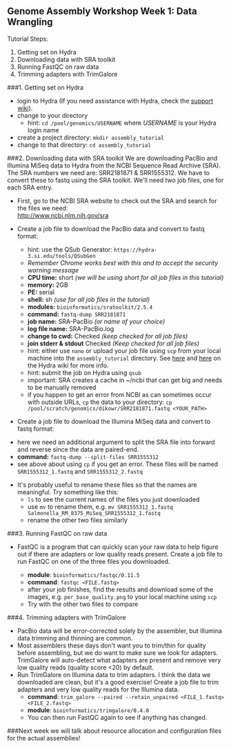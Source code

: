 Genome Assembly Workshop Week 1: Data Wrangling
---

Tutorial Steps:  
1. Getting set on Hydra  
2. Downloading data with SRA toolkit  
3. Running FastQC on raw data  
4. Trimming adapters with TrimGalore  

###1. Getting set on Hydra
* login to Hydra (If you need assistance with Hydra, check the [support wiki](https://confluence.si.edu/display/HPC/High+Performance+Computing)).
* change to your directory  
    + hint: `cd /pool/genomics/USERNAME` where *USERNAME* is your Hydra login name
* create a project directory: ```mkdir assembly_tutorial```  
* change to that directory: ```cd assembly_tutorial```

###2. Downloading data with SRA toolkit 
We are downloading PacBio and Illumina MiSeq data to Hydra from the NCBI Sequence Read Archive (SRA). The SRA numbers we need are: SRR2181871 & SRR1555312. We have to convert these to fastq using the SRA toolkit. We'll need two job files, one for each SRA entry. 

* First, go to the NCBI SRA website to check out the SRA and search for the files we need:  
http://www.ncbi.nlm.nih.gov/sra  
 
* Create a job file to download the PacBio data and convert to fastq format:  
	+ hint: use the QSub Generator: ```https://hydra-3.si.edu/tools/QSubGen```
    + *Remember Chrome works best with this and to accept the security warning message*  
    + **CPU time:** short *(we will be using short for all job files in this tutorial)*
    + **memory:** 2GB
    + **PE:** serial
    + **shell:** sh *(use for all job files in the tutorial)*
    + **modules:** ```bioinformatics/sratoolkit/2.5.4```
    + **command:** 
    ```fastq-dump SRR2181871```  
    + **job name:** SRA-PacBio *(or name of your choice)*  
    + **log file name:** SRA-PacBio.log  
    + **change to cwd:** Checked *(keep checked for all job files)*  
    + **join stderr & stdout** Checked *(Keep checked for all job files)*  
    + hint: either use ```nano``` or upload your job file using ```scp``` from your local machine into the `assembly_tutorial` directory. See [here](https://confluence.si.edu/display/HPC/Disk+Space+and+Disk+Usage) and [here](https://confluence.si.edu/display/HPC/Transferring+files+to+or+from+Hydra) on the Hydra wiki for more info.  
    + hint: submit the job on Hydra using ```qsub```   
    + important: SRA creates a cache in ~/ncbi that can get big and needs to be manually removed
    + if you happen to get an error from NCBI as can sometimes occur with outside URLs, ```cp``` the data to your directory: ```cp /pool/scratch/genomics/dikowr/SRR2181871.fastq <YOUR_PATH>``` 


* Create a job file to download the Illumina MiSeq data and convert to fastq format:  
 + here we need an additional argument to split the SRA file into forward and reverse since the data are paired-end.
 + **command:** 
```fastq-dump --split-files SRR1555312```  
+ see above about using ```cp``` if you get an error. These files will be named ```SRR1555312_1.fastq``` and ```SRR1555312_2.fastq```

* It's probably useful to rename these files so that the names are meaningful. Try something like this:  
	+ ```ls``` to see the current names of the files you just downloaded   
	+ use ```mv``` to rename them, e.g. ```mv SRR1555312_1.fastq Salmonella_RM_8375_MiSeq_SRR1555312_1.fastq```  
	+ rename the other two files similarly  

	
###3. Running FastQC on raw data

* FastQC is a program that can quickly scan your raw data to help figure out if there are adapters or low quality reads present. Create a job file to run FastQC on one of the three files you downloaded.
  
	+ **module**: ```bioinformatics/fastqc/0.11.5```
	+ **command**: ```fastqc <FILE.fastq>```
	+ after your job finishes, find the results and download some of the images, e.g. ```per_base_quality.png``` to your local machine using ```scp```
	+ Try with the other two files to compare

###4. Trimming adapters with TrimGalore 
* PacBio data will be error-corrected solely by the assembler, but Illumina data trimming and thinning are common.
* Most assemblers these days don't want you to trim/thin for quality before assembling, but we do want to make sure we look for adapters. TrimGalore will auto-detect what adapters are present and remove very low quality reads (quality score <20) by default.  
* Run TrimGalore on Illumina data to trim adapters. I think the data we downloaded are clean, but it's a good exercise! Create a job file to trim adapters and very low quality reads for the Illumina data.
	+ **command**: ```trim_galore --paired --retain_unpaired <FILE_1.fastq> <FILE_2.fastq>```  
	+ **module**: ```bioinformatics/trimgalore/0.4.0```
	+ You can then run FastQC again to see if anything has changed.

###Next week we will talk about resource allocation and configuration files for the actual assemblies!


